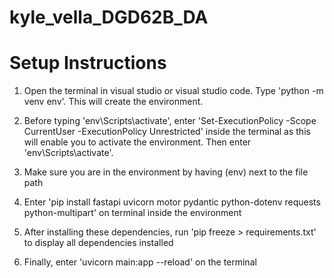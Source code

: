 # kyle_vella_DGD62B_DA
 
# Setup Instructions

1. Open the terminal in visual studio or visual studio code. Type 'python -m venv env'. This will create the environment.

2. Before typing 'env\Scripts\activate', enter 'Set-ExecutionPolicy -Scope CurrentUser -ExecutionPolicy Unrestricted' inside the terminal as this will enable you to activate the environment. Then enter 'env\Scripts\activate'.

3. Make sure you are in the environment by having (env) next to the file path

4. Enter 'pip install fastapi uvicorn motor pydantic python-dotenv requests python-multipart' on terminal inside the environment

5. After installing these dependencies, run 'pip freeze > requirements.txt' to display all dependencies installed

6. Finally, enter 'uvicorn main:app --reload' on the terminal
